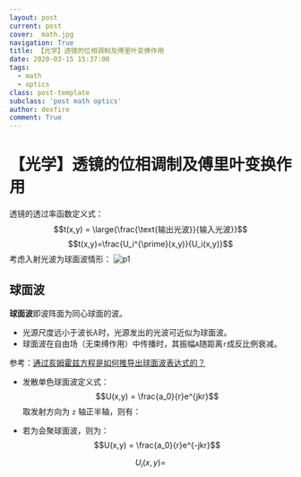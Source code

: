 ```yaml
---
layout: post
current: post
cover:  math.jpg
navigation: True
title: 【光学】透镜的位相调制及傅里叶变换作用
date: 2020-03-15 15:37:00
tags:
  - math
  - optics
class: post-template
subclass: 'post math optics'
author: dexfire
comment: True
---
```


# 【光学】透镜的位相调制及傅里叶变换作用

透镜的透过率函数定义式：
$$t(x,y) = \large{\frac{\text{输出光波}}{输入光波}}$$
$$t(x,y)=\frac{U_i^{\prime}(x,y)}{U_i(x,y)}$$
考虑入射光波为球面波情形：
![p1](/img/QQ截图20200315160209.png)

## 球面波
**球面波**即波阵面为同心球面的波。
- 光源尺度远小于波长$\lambda$时，光源发出的光波可近似为球面波。
- 球面波在自由场（无束缚作用）中传播时，其振幅`A`随距离`r`成反比例衰减。

参考：[通过亥姆霍兹方程是如何推导出球面波表达式的？](https://www.zhihu.com/question/35163381?sort=created)

- 发散单色球面波定义式：
$$U(x,y) = \frac{a_0}{r}e^{jkr}$$
取发射方向为 `z` 轴正半轴，则有：

- 若为会聚球面波，则为：
$$U(x,y) = \frac{a_0}{r}e^{-jkr}$$

$$U_i(x,y)=$$